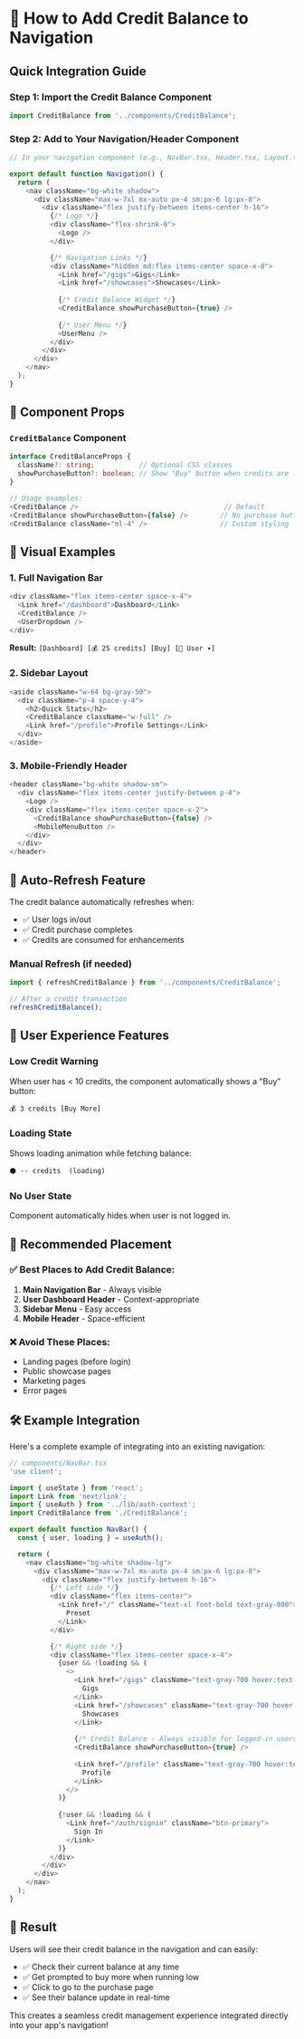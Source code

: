# 🎯 How to Add Credit Balance to Navigation

## Quick Integration Guide

### Step 1: Import the Credit Balance Component
```typescript
import CreditBalance from '../components/CreditBalance';
```

### Step 2: Add to Your Navigation/Header Component
```typescript
// In your navigation component (e.g., NavBar.tsx, Header.tsx, Layout.tsx)

export default function Navigation() {
  return (
    <nav className="bg-white shadow">
      <div className="max-w-7xl mx-auto px-4 sm:px-6 lg:px-8">
        <div className="flex justify-between items-center h-16">
          {/* Logo */}
          <div className="flex-shrink-0">
            <Logo />
          </div>

          {/* Navigation Links */}
          <div className="hidden md:flex items-center space-x-8">
            <Link href="/gigs">Gigs</Link>
            <Link href="/showcases">Showcases</Link>
            
            {/* Credit Balance Widget */}
            <CreditBalance showPurchaseButton={true} />
            
            {/* User Menu */}
            <UserMenu />
          </div>
        </div>
      </div>
    </nav>
  );
}
```

## 📱 Component Props

### `CreditBalance` Component
```typescript
interface CreditBalanceProps {
  className?: string;           // Optional CSS classes
  showPurchaseButton?: boolean; // Show "Buy" button when credits are low
}

// Usage examples:
<CreditBalance />                                    // Default
<CreditBalance showPurchaseButton={false} />        // No purchase button
<CreditBalance className="ml-4" />                  // Custom styling
```

## 🎨 Visual Examples

### 1. Full Navigation Bar
```typescript
<div className="flex items-center space-x-4">
  <Link href="/dashboard">Dashboard</Link>
  <CreditBalance />
  <UserDropdown />
</div>
```
**Result:** `[Dashboard] [💰 25 credits] [Buy] [👤 User ▾]`

### 2. Sidebar Layout
```typescript
<aside className="w-64 bg-gray-50">
  <div className="p-4 space-y-4">
    <h2>Quick Stats</h2>
    <CreditBalance className="w-full" />
    <Link href="/profile">Profile Settings</Link>
  </div>
</aside>
```

### 3. Mobile-Friendly Header
```typescript
<header className="bg-white shadow-sm">
  <div className="flex items-center justify-between p-4">
    <Logo />
    <div className="flex items-center space-x-2">
      <CreditBalance showPurchaseButton={false} />
      <MobileMenuButton />
    </div>
  </div>
</header>
```

## 🔄 Auto-Refresh Feature

The credit balance automatically refreshes when:
- ✅ User logs in/out
- ✅ Credit purchase completes
- ✅ Credits are consumed for enhancements

### Manual Refresh (if needed)
```typescript
import { refreshCreditBalance } from '../components/CreditBalance';

// After a credit transaction
refreshCreditBalance();
```

## 🎯 User Experience Features

### Low Credit Warning
When user has < 10 credits, the component automatically shows a "Buy" button:

```
💰 3 credits [Buy More]
```

### Loading State
Shows loading animation while fetching balance:

```
⚫ -- credits  (loading)
```

### No User State
Component automatically hides when user is not logged in.

## 📍 Recommended Placement

### ✅ Best Places to Add Credit Balance:
1. **Main Navigation Bar** - Always visible
2. **User Dashboard Header** - Context-appropriate
3. **Sidebar Menu** - Easy access
4. **Mobile Header** - Space-efficient

### ❌ Avoid These Places:
- Landing pages (before login)
- Public showcase pages
- Marketing pages
- Error pages

## 🛠️ Example Integration

Here's a complete example of integrating into an existing navigation:

```typescript
// components/NavBar.tsx
'use client';

import { useState } from 'react';
import Link from 'next/link';
import { useAuth } from '../lib/auth-context';
import CreditBalance from './CreditBalance';

export default function NavBar() {
  const { user, loading } = useAuth();

  return (
    <nav className="bg-white shadow-lg">
      <div className="max-w-7xl mx-auto px-4 sm:px-6 lg:px-8">
        <div className="flex justify-between h-16">
          {/* Left side */}
          <div className="flex items-center">
            <Link href="/" className="text-xl font-bold text-gray-800">
              Preset
            </Link>
          </div>

          {/* Right side */}
          <div className="flex items-center space-x-4">
            {user && !loading && (
              <>
                <Link href="/gigs" className="text-gray-700 hover:text-gray-900">
                  Gigs
                </Link>
                <Link href="/showcases" className="text-gray-700 hover:text-gray-900">
                  Showcases
                </Link>
                
                {/* Credit Balance - Always visible for logged-in users */}
                <CreditBalance showPurchaseButton={true} />
                
                <Link href="/profile" className="text-gray-700 hover:text-gray-900">
                  Profile
                </Link>
              </>
            )}
            
            {!user && !loading && (
              <Link href="/auth/signin" className="btn-primary">
                Sign In
              </Link>
            )}
          </div>
        </div>
      </div>
    </nav>
  );
}
```

## 🎉 Result
Users will see their credit balance in the navigation and can easily:
- ✅ Check their current balance at any time
- ✅ Get prompted to buy more when running low
- ✅ Click to go to the purchase page
- ✅ See their balance update in real-time

This creates a seamless credit management experience integrated directly into your app's navigation!